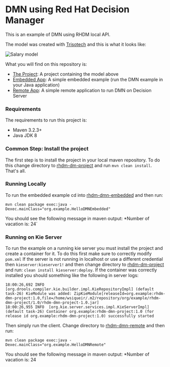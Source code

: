 # DMN using Red Hat Decision Manager

This is an example of DMN using RHDM local API.

The model was created with [Trisotech](http://www.trisotech.com) and this is what it looks like:

![Salary model](https://github.com/jesuino/rhdm-examples/blob/master/RHDM/dmn-salary-simple/dmn_model.png)


What you will find on this repository is:

* [The Project](./rhdm-dmn-project): A project containing the model above
* [Embedded App](./rhdm-dmn-embedded): A simple embedded example (run the DMN example in your Java application)
* [Remote App](./rhdm-dmn-remote): A simple remote application to run DMN on Decision Server

### Requirements

The requirements to run this project is:

* Maven 3.2.3+
* Java JDK 8

### Common Step: Install the project

The first step is to install the project in your local maven repository. To do this change directory to [rhdm-dm-project](./rhdm-dmn-project) and run `mvn clean install`. That's all.

### Running Locally

To run the embedded example cd into [rhdm-dmn-embedded](./rhdm-dmn-project) and then run:

~~~
mvn clean package exec:java -Dexec.mainClass="org.example.HelloDMNEmbedded"
~~~

You should see the following message in maven output: *Number of vacation is: 24`

### Running on Kie Server

To run the example on a running kie server you must install the project and create a container for it. To do this first make sure to correctly modify `pom.xml` If the server is not running in localhost or use a different credential then `kieserver:kieserver1!`  and then change directory to [rhdm-dm-project](./rhdm-dmn-project) and run: `clean install kieserver:deploy`. If the container was correctly installed you should something like the following in server logs:
~~~
18:00:26,692 INFO  [org.drools.compiler.kie.builder.impl.KieRepositoryImpl] (default task-26) KieModule was added: ZipKieModule[releaseId=org.example:rhdm-dmn-project:1.0,file=/home/wsiqueir/.m2/repository/org/example/rhdm-dmn-project/1.0/rhdm-dmn-project-1.0.jar]
18:00:26,955 INFO  [org.kie.server.services.impl.KieServerImpl] (default task-26) Container org.example:rhdm-dmn-project:1.0 (for release id org.example:rhdm-dmn-project:1.0) successfully started
~~~

Then simply run the client. Change directory to [rhdm-dmn-remote](./rhdm-dmn-remote) and then run:
~~~
mvn clean package exec:java -Dexec.mainClass="org.example.HelloDMNRemote"
~~~
You should see the following message in maven output: *Number of vacation is: 24

